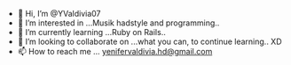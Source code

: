 - 👋 Hi, I’m @YValdivia07
- 👀 I’m interested in ...Musik hadstyle and programming..
- 🌱 I’m currently learning ...Ruby on Rails..
- 💞️ I’m looking to collaborate on ...what you can, to continue learning.. XD
- 📫 How to reach me ... yenifervaldivia.hd@gmail.com

<!---
YValdivia07/YValdivia07 is a ✨ special ✨ repository because its `README.md` (this file) appears on your GitHub profile.
You can click the Preview link to take a look at your changes.
--->
